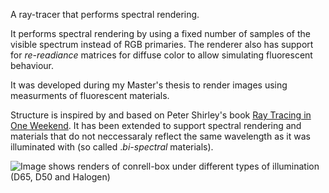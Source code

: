 A ray-tracer that performs spectral rendering.

It performs spectral rendering by using a fixed number of samples of the visible spectrum instead of RGB primaries.
The renderer also has support for *re-readiance* matrices for diffuse color to allow simulating fluorescent behaviour.

It was developed during my Master's thesis to render images using measurments of fluorescent materials.

Structure is inspired by and based on Peter Shirley's book [Ray Tracing in One Weekend](https://raytracing.github.io/books/RayTracingInOneWeekend.html).
It has been extended to support spectral rendering and materials that do not neccessaraly reflect the same wavelength as it was illuminated with (so called .*bi-spectral* materials).

![Image shows renders of conrell-box under different types of illumination (D65, D50 and Halogen)](https://user-images.githubusercontent.com/116268/122679529-87c0a080-d1eb-11eb-9b5e-449f8a8de164.png "Demo renders")


